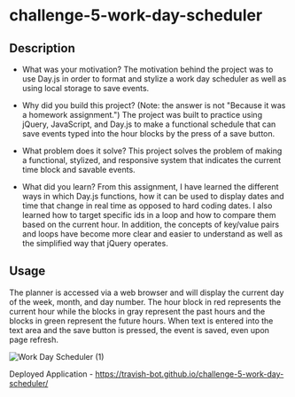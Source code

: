# challenge-5-work-day-scheduler

## Description

- What was your motivation?
The motivation behind the project was to use Day.js in order to format and stylize a work day scheduler as well as using local storage to save events.

- Why did you build this project? (Note: the answer is not "Because it was a homework assignment.")
The project was built to practice using jQuery, JavaScript, and Day.js to make a functional schedule that can save events typed into the hour blocks by the press of a save button.

- What problem does it solve?
This project solves the problem of making a functional, stylized, and responsive system that indicates the current time block and savable events.

- What did you learn?
From this assignment, I have learned the different ways in which Day.js functions, how it can be used to display dates and time that change in real time as opposed to hard coding dates. I also learned how to target specific ids in a loop and how to compare them based on the current hour. In addition, the concepts of key/value pairs and loops have become more clear and easier to understand as well as the simplified way that jQuery operates.


## Usage

The planner is accessed via a web browser and will display the current day of the week, month, and day number. The hour block in red represents the current hour while the blocks in gray represent the past hours and the blocks in green represent the future hours. When text is entered into the text area and the save button is pressed, the event is saved, even upon page refresh.



![Work Day Scheduler (1)](https://user-images.githubusercontent.com/79767820/220210646-8fdb6825-a958-4e0c-8bca-f0c3cfd44ba2.gif)

Deployed Application - https://travish-bot.github.io/challenge-5-work-day-scheduler/
